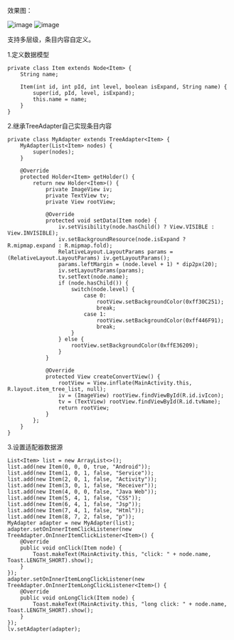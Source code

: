 效果图：

![image](https://github.com/fszeng2011/treeadapter/raw/master/device-2017-10-20-123847.png)
![image](https://github.com/fszeng2011/treeadapter/raw/master/device-2017-10-20-152325.png)

支持多层级，条目内容自定义。

1.定义数据模型
    
    private class Item extends Node<Item> {
        String name;

        Item(int id, int pId, int level, boolean isExpand, String name) {
            super(id, pId, level, isExpand);
            this.name = name;
        }
    }

2.继承TreeAdapter自己实现条目内容

    private class MyAdapter extends TreeAdapter<Item> {
        MyAdapter(List<Item> nodes) {
            super(nodes);
        }

        @Override
        protected Holder<Item> getHolder() {
            return new Holder<Item>() {
                private ImageView iv;
                private TextView tv;
                private View rootView;

                @Override
                protected void setData(Item node) {
                    iv.setVisibility(node.hasChild() ? View.VISIBLE : View.INVISIBLE);
                    iv.setBackgroundResource(node.isExpand ? R.mipmap.expand : R.mipmap.fold);
                    RelativeLayout.LayoutParams params = (RelativeLayout.LayoutParams) iv.getLayoutParams();
                    params.leftMargin = (node.level + 1) * dip2px(20);
                    iv.setLayoutParams(params);
                    tv.setText(node.name);
                    if (node.hasChild()) {
                        switch(node.level) {
                            case 0:
                                rootView.setBackgroundColor(0xff30C251);
                                break;
                            case 1:
                                rootView.setBackgroundColor(0xff446F91);
                                break;
                        }
                    } else {
                        rootView.setBackgroundColor(0xffE36209);
                    }                 
                }

                @Override
                protected View createConvertView() {
                    rootView = View.inflate(MainActivity.this, R.layout.item_tree_list, null);
                    iv = (ImageView) rootView.findViewById(R.id.ivIcon);
                    tv = (TextView) rootView.findViewById(R.id.tvName);
                    return rootView;
                }
            };
        }
    }

3.设置适配器数据源

    List<Item> list = new ArrayList<>();
    list.add(new Item(0, 0, 0, true, "Android"));
    list.add(new Item(1, 0, 1, false, "Service"));
    list.add(new Item(2, 0, 1, false, "Activity"));
    list.add(new Item(3, 0, 1, false, "Receiver"));
    list.add(new Item(4, 0, 0, false, "Java Web"));
    list.add(new Item(5, 4, 1, false, "CSS"));
    list.add(new Item(6, 4, 1, false, "Jsp"));
    list.add(new Item(7, 4, 1, false, "Html"));
    list.add(new Item(8, 7, 2, false, "p"));
    MyAdapter adapter = new MyAdapter(list);
    adapter.setOnInnerItemClickListener(new TreeAdapter.OnInnerItemClickListener<Item>() {
        @Override
        public void onClick(Item node) {
            Toast.makeText(MainActivity.this, "click: " + node.name, Toast.LENGTH_SHORT).show();
        }
    });
    adapter.setOnInnerItemLongClickListener(new TreeAdapter.OnInnerItemLongClickListener<Item>() {
        @Override
        public void onLongClick(Item node) {
            Toast.makeText(MainActivity.this, "long click: " + node.name, Toast.LENGTH_SHORT).show();
        }
    });
    lv.setAdapter(adapter);